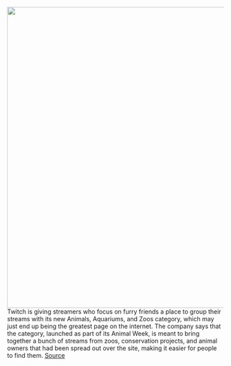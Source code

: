 <img src='https://cdn.vox-cdn.com/thumbor/dVH4FAv8trpDLcX3oYILBo2f0Kc=/0x0:2146x1352/1200x800/filters:focal(106x185:448x527)/cdn.vox-cdn.com/uploads/chorus_image/image/70076102/Screen_Shot_2021_11_01_at_12.57.18.0.png' width='700px' /><br/>
Twitch is giving streamers who focus on furry friends a place to group their streams with its new Animals, Aquariums, and Zoos category, which may just end up being the greatest page on the internet. The company says that the category, launched as part of its Animal Week, is meant to bring together a bunch of streams from zoos, conservation projects, and animal owners that had been spread out over the site, making it easier for people to find them.
<a href='https://www.theverge.com/2021/11/1/22757915/twitch-new-animal-zoos-aquarium-livestream-category-conservation'> Source <a/>